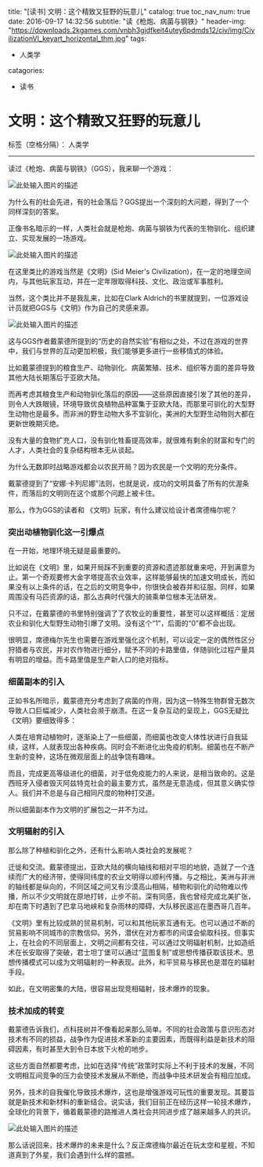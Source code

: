 title: "[读书] 文明：这个精致又狂野的玩意儿"
catalog: true
toc_nav_num: true
date: 2016-09-17 14:32:56
subtitle: "读《枪炮、病菌与钢铁》"
header-img: "https://downloads.2kgames.com/vnbh3gjdfkeit4utey6pdmds12/civ/img/CivilizationVI_keyart_horizontal_thm.jpg"
tags:

- 人类学

catagories:

- 读书

# 文明：这个精致又狂野的玩意儿

标签（空格分隔）： 人类学

---
读过《枪炮、病菌与钢铁》（GGS），我来聊一个游戏：

![此处输入图片的描述][1]

为什么有的社会先进，有的社会落后？GGS提出一个深刻的大问题，得到了一个同样深刻的答案。

正像书名暗示的一样，人类社会就是枪炮、病菌与钢铁为代表的生物驯化、组织建立、实现发展的一场游戏。

![此处输入图片的描述][2]

在这里类比的游戏当然是《文明》(Sid Meier's Civilization)，在一定的地理空间内，与其他玩家互动，并在一定年限取得科技、文化、政治或军事胜利。

当然，这个类比并不是我乱来，比如在Clark Aldrich的书里就提到，一位游戏设计员就把GGS与《文明》作为自己的灵感来源。

![此处输入图片的描述][3]

这与GGS作者戴蒙德所提到的“历史的自然实验”有相似之处，不过在游戏的世界中，我们与世界的互动更加积极，我们能够更多进行一些移情式的体验。

比如戴蒙德提到的粮食生产、动物驯化、病菌繁殖、技术、组织等方面的差异导致其他大陆长期落后于亚欧大陆。

而再考虑其粮食生产和动物驯化落后的原因——这些原因直接引发了其他的差异，则令人大跌眼镜，环境导致优良植物品种富集于亚欧大陆，而那里可驯化的大型野生动物也是最多。而非洲的野生动物大多不宜驯化，美洲的大型野生动物则大都在更新世晚期灭绝。

没有大量的食物扩充人口，没有驯化牲畜提高效率，就很难有剩余的财富和专门的人才，人类社会的复杂结构根本无从谈起。

为什么无数即时战略游戏都会以农民开局？因为农民是一个文明的充分条件。

戴蒙德提到了“安娜·卡列尼娜”法则，也就是说，成功的文明具备了所有的优渥条件，而落后的文明则在这个或那个问题上被卡住。

那么，作为GGS的读者和 《文明》玩家，有什么建议给设计者席德梅尔呢？

### 突出动植物驯化这一引爆点

在一开始，地理环境无疑是最重要的。

比如说在《文明》里，如果开局踩不到重要的资源和遗迹那就重来吧，开到满意为止。第一个奇观要修大金字塔提高农业效率，这样能够最快的加速文明成长，而如果没有以上条件的话，在之后的文明竞争中，你很快会被吞并和征服。同样，如果周围没有马匹资源的话，那么古典时代强大的骑乘单位根本无法研发。

只不过，在戴蒙德的书里特别强调了了农牧业的重要性，甚至可以这样概括：定居农业和驯化大型野生动物引爆了文明。没有这个“1”，后面的“0”都不会出现。

很明显，席德梅尔先生也需要在游戏里强化这个机制，可以设定一定的偶然性区分狩猎者与农民，并对农作物进行细分，赋予不同的卡路里值，伴随驯化过程产量具有明显的增益。而卡路里值是生产新人口的绝对指标。

### 细菌副本的引入

正如书名所暗示，戴蒙德充分考虑到了病菌的作用，因为这一特殊生物群曾无数次导致人口巨幅减少，人类社会濒于崩溃。在这一复杂互动的呈现上，GGS无疑比《文明》要细致得多：

人类在培育动植物时，逐渐染上了一些细菌，而细菌也改变人体性状进行自我延续，这样，人就表现出各种疾病。同时会不断进化出免疫的机制。细菌也在不断产生新的变种，这场在微观层面上的战争饶有趣味。

而且，完成更高等级进化的细菌，对于低免疫能力的人来说，是相当致命的。这是西班牙入侵者毁灭阿兹特克社会的最主要方式，虽然是无意造成，但其意义确实惊人。我们并不总是与自己相同尺度的物种打交道。

所以细菌副本作为文明的扩展包之一并不为过。

### 文明辐射的引入

那么除了种植和驯化之外，还有什么影响人类社会的发展呢？

迁徙和交流。戴蒙德提出，亚欧大陆的横向轴线和相对平坦的地貌，造就了一个连续而广大的经济带，使得同纬度的农业文明得以顺利传播。与之相比，美洲与非洲的轴线都是纵向的，不同区域之间又有沙漠高山相隔，植物和驯化的动物难以传播，所以不少文明就在原地打转，止步不前。深有同感，我也曾经完成北美扩张，却在南下时遇到了巴拿马地峡和复杂雨林的障碍，大队移民逡巡在墨西哥几百年。

《文明》里有比较成熟的贸易机制，可以和其他玩家互通有无。也可以通过不断的贸易影响不同城市的宗教信仰。另外，潜伏在对方都市的间谍会偷取科技。但事实上，在社会的不同层面上，文明之间都有交往，可以通过文明辐射机制，比如造纸术在长安取得了突破，君士坦丁堡可以通过“蓝图复制”或思想传播获取该技术。思想传播模式可以成为文明辐射的一种表现。此外，和平贸易与移民也是潜在的辐射手段。

如此，在文明密集的大陆，很容易出现竞相辐射，技术爆炸的现象。

### 技术加成的转变

戴蒙德告诉我们，点科技树并不像看起来那么简单。不同的社会政策与意识形态对技术有不同的损益，战争作为促进技术革新的主要因素，而既得利益是新技术的阻碍因素，有时甚至大到令日本放下火枪的地步。

这些方面自然都要考虑，比如在选择“传统”政策时实际上不利于技术的发展，不同文明相互间竞争的压力会使技术发展从不断绝，而战争中技术研发会有相应加成。

另外，技术的自我催化导致技术爆炸，这也是增强游戏可玩性的重要发现。其要旨就是新技术和新材料的重新结合。说实话，我们目前正在经历这样一轮技术爆炸，全球化的背景下，循着戴蒙德的路推进人类社会共同进步成了越来越多人的共识。

![此处输入图片的描述][4]

那么话说回来，技术爆炸的未来是什么？反正席德梅尔最近在玩太空和星舰，不知道真到了外星，我们会遇到什么样的震撼。


[1]: https://downloads.2kgames.com/vnbh3gjdfkeit4utey6pdmds12/civ/img/CivilizationVI_keyart_horizontal_thm.jpg
[2]: http://img.hackhome.com/newimg/20138/2013080856815705.png
[3]: http://ww2.sinaimg.cn/large/7f7082adjw1f7x19xlwmxj20er06h3z7.jpg
[4]: http://images.cgames.de/images/idgwpgsgp/bdb/2620263/944x531.jpg
